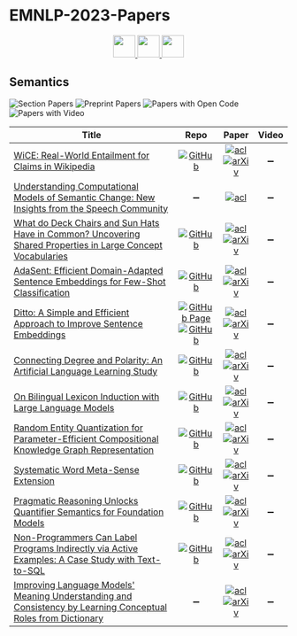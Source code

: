 # EMNLP-2023-Papers

<div align="center">
    <a href="https://github.com/DmitryRyumin/EMNLP-2023-Papers/blob/main/sections/resources-and-evaluation.md">
        <img src="https://cdn.jsdelivr.net/gh/DmitryRyumin/NewEraAI-Papers@main/images/left.svg" width="40" alt="" />
    </a>
    <a href="https://github.com/DmitryRyumin/EMNLP-2023-Papers/">
        <img src="https://cdn.jsdelivr.net/gh/DmitryRyumin/NewEraAI-Papers@main/images/home.svg" width="40" alt="" />
    </a>
    <a href="https://github.com/DmitryRyumin/EMNLP-2023-Papers/blob/main/sections/sentiment-stylistic-analysis.md">
        <img src="https://cdn.jsdelivr.net/gh/DmitryRyumin/NewEraAI-Papers@main/images/right.svg" width="40" alt="" />
    </a>
</div>

## Semantics

![Section Papers](https://img.shields.io/badge/Section%20Papers-12-42BA16) ![Preprint Papers](https://img.shields.io/badge/Preprint%20Papers-soon-b31b1b) ![Papers with Open Code](https://img.shields.io/badge/Papers%20with%20Open%20Code-soon-1D7FBF) ![Papers with Video](https://img.shields.io/badge/Papers%20with%20Video-0-FF0000)

<!-- 345, 391 -->
| **Title** | **Repo** | **Paper** | **Video** |
|-----------|:--------:|:---------:|:---------:|
| [WiCE: Real-World Entailment for Claims in Wikipedia](https://aclanthology.org/2023.emnlp-main.470) | [![GitHub](https://img.shields.io/github/stars/ryokamoi/wice)](https://github.com/ryokamoi/wice) | [![acl](https://img.shields.io/badge/pdf-ACL%20Anthology-CBCBCC.svg)](https://aclanthology.org/2023.emnlp-main.470.pdf) <br /> [![arXiv](https://img.shields.io/badge/arXiv-2303.01432-b31b1b.svg)](http://arxiv.org/abs/2303.01432) | :heavy_minus_sign: |
| [Understanding Computational Models of Semantic Change: New Insights from the Speech Community](https://aclanthology.org/2023.emnlp-main.572) | :heavy_minus_sign: | [![acl](https://img.shields.io/badge/pdf-ACL%20Anthology-CBCBCC.svg)](https://aclanthology.org/2023.emnlp-main.572.pdf) | :heavy_minus_sign: |
| [What do Deck Chairs and Sun Hats Have in Common? Uncovering Shared Properties in Large Concept Vocabularies](https://aclanthology.org/2023.emnlp-main.654) | [![GitHub](https://img.shields.io/github/stars/amitgajbhiye/concept_commonality)](https://github.com/amitgajbhiye/concept_commonality) | [![acl](https://img.shields.io/badge/pdf-ACL%20Anthology-CBCBCC.svg)](https://aclanthology.org/2023.emnlp-main.654.pdf) <br /> [![arXiv](https://img.shields.io/badge/arXiv-2310.14793-b31b1b.svg)](http://arxiv.org/abs/2310.14793) | :heavy_minus_sign: |
| [AdaSent: Efficient Domain-Adapted Sentence Embeddings for Few-Shot Classification](https://aclanthology.org/2023.emnlp-main.208) | [![GitHub](https://img.shields.io/github/stars/UKPLab/AdaSent)](https://github.com/UKPLab/AdaSent) | [![acl](https://img.shields.io/badge/pdf-ACL%20Anthology-CBCBCC.svg)](https://aclanthology.org/2023.emnlp-main.208.pdf) <br /> [![arXiv](https://img.shields.io/badge/arXiv-2311.00408-b31b1b.svg)](http://arxiv.org/abs/2311.00408) | :heavy_minus_sign: |
| [Ditto: A Simple and Efficient Approach to Improve Sentence Embeddings](https://aclanthology.org/2023.emnlp-main.359) | [![GitHub Page](https://img.shields.io/badge/GitHub-Page-159957.svg)](https://github.com/alibaba-damo-academy/SpokenNLP/tree/main/ditto) <br /> [![GitHub](https://img.shields.io/github/stars/alibaba-damo-academy/SpokenNLP)](https://github.com/alibaba-damo-academy/SpokenNLP) | [![acl](https://img.shields.io/badge/pdf-ACL%20Anthology-CBCBCC.svg)](https://aclanthology.org/2023.emnlp-main.359.pdf) <br /> [![arXiv](https://img.shields.io/badge/arXiv-2305.10786-b31b1b.svg)](http://arxiv.org/abs/2305.10786) | :heavy_minus_sign: |
| [Connecting Degree and Polarity: An Artificial Language Learning Study](https://aclanthology.org/2023.emnlp-main.938) | [![GitHub](https://img.shields.io/github/stars/altsoph/artificial_degree_modifiers)](https://github.com/altsoph/artificial_degree_modifiers) | [![acl](https://img.shields.io/badge/pdf-ACL%20Anthology-CBCBCC.svg)](https://aclanthology.org/2023.emnlp-main.938.pdf) <br /> [![arXiv](https://img.shields.io/badge/arXiv-2109.06333-b31b1b.svg)](http://arxiv.org/abs/2109.06333) | :heavy_minus_sign: |
| [On Bilingual Lexicon Induction with Large Language Models](https://aclanthology.org/2023.emnlp-main.595) | [![GitHub](https://img.shields.io/github/stars/cambridgeltl/prompt4bli)](https://github.com/cambridgeltl/prompt4bli) | [![acl](https://img.shields.io/badge/pdf-ACL%20Anthology-CBCBCC.svg)](https://aclanthology.org/2023.emnlp-main.595.pdf) <br /> [![arXiv](https://img.shields.io/badge/arXiv-2310.13995-b31b1b.svg)](http://arxiv.org/abs/2310.13995) | :heavy_minus_sign: |
| [Random Entity Quantization for Parameter-Efficient Compositional Knowledge Graph Representation](https://aclanthology.org/2023.emnlp-main.177) | [![GitHub](https://img.shields.io/github/stars/JiaangL/RandomQuantization)](https://github.com/JiaangL/RandomQuantization) | [![acl](https://img.shields.io/badge/pdf-ACL%20Anthology-CBCBCC.svg)](https://aclanthology.org/2023.emnlp-main.177.pdf) <br /> [![arXiv](https://img.shields.io/badge/arXiv-2310.15797-b31b1b.svg)](http://arxiv.org/abs/2310.15797) | :heavy_minus_sign: |
| [Systematic Word Meta-Sense Extension](https://aclanthology.org/2023.emnlp-main.675) | [![GitHub](https://img.shields.io/github/stars/jadeleiyu/sworme)](https://github.com/jadeleiyu/sworme) | [![acl](https://img.shields.io/badge/pdf-ACL%20Anthology-CBCBCC.svg)](https://aclanthology.org/2023.emnlp-main.675.pdf) <br /> [![arXiv](https://img.shields.io/badge/arXiv-2311.13029-b31b1b.svg)](http://arxiv.org/abs/2311.13029) | :heavy_minus_sign: |
| [Pragmatic Reasoning Unlocks Quantifier Semantics for Foundation Models](https://aclanthology.org/2023.emnlp-main.38) | [![GitHub](https://img.shields.io/github/stars/Nativeatom/PRESQUE)](https://github.com/Nativeatom/PRESQUE) | [![acl](https://img.shields.io/badge/pdf-ACL%20Anthology-CBCBCC.svg)](https://aclanthology.org/2023.emnlp-main.38.pdf) <br /> [![arXiv](https://img.shields.io/badge/arXiv-2311.04659-b31b1b.svg)](http://arxiv.org/abs/2311.04659) | :heavy_minus_sign: |
| [Non-Programmers Can Label Programs Indirectly via Active Examples: A Case Study with Text-to-SQL](https://aclanthology.org/2023.emnlp-main.312) | [![GitHub](https://img.shields.io/github/stars/ruiqi-zhong/EMNLP23-APEL)](https://github.com/ruiqi-zhong/EMNLP23-APEL) | [![acl](https://img.shields.io/badge/pdf-ACL%20Anthology-CBCBCC.svg)](https://aclanthology.org/2023.emnlp-main.312.pdf) <br /> [![arXiv](https://img.shields.io/badge/arXiv-2205.12422-b31b1b.svg)](http://arxiv.org/abs/2205.12422) | :heavy_minus_sign: |
| [Improving Language Models' Meaning Understanding and Consistency by Learning Conceptual Roles from Dictionary](https://aclanthology.org/2023.emnlp-main.527) | :heavy_minus_sign: | [![acl](https://img.shields.io/badge/pdf-ACL%20Anthology-CBCBCC.svg)](https://aclanthology.org/2023.emnlp-main.527.pdf) <br /> [![arXiv](https://img.shields.io/badge/arXiv-2310.15541-b31b1b.svg)](http://arxiv.org/abs/2310.15541) | :heavy_minus_sign: |
